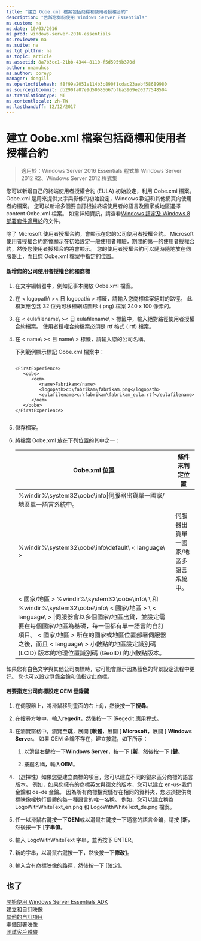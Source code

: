 ```yaml
---
title: "建立 Oobe.xml 檔案包括商標和使用者授權合約"
description: "告訴您如何使用 Windows Server Essentials"
ms.custom: na
ms.date: 10/03/2016
ms.prod: windows-server-2016-essentials
ms.reviewer: na
ms.suite: na
ms.tgt_pltfrm: na
ms.topic: article
ms.assetid: 8a7b3cc1-21bb-4344-8110-f5d5959b370d
author: nnamuhcs
ms.author: coreyp
manager: dongill
ms.openlocfilehash: f8f99a2051e114b3c890f1cdac23aebf58689980
ms.sourcegitcommit: db290fa07e9d50686667bfba3969e20377548504
ms.translationtype: MT
ms.contentlocale: zh-TW
ms.lasthandoff: 12/12/2017
---
```

# <a name="create-the-oobexml-file-including-logo-and-eula"></a>建立 Oobe.xml 檔案包括商標和使用者授權合約

>適用於：Windows Server 2016 Essentials 程式集 Windows Server 2012 R2、Windows Server 2012 程式集

您可以新增自己的終端使用者授權合約 (EULA) 初始設定，利用 Oobe.xml 檔案。 Oobe.xml 是用來提供文字與影像的初始設定，Windows 歡迎和其他網頁向使用者的檔案。 您可以新增多個要自訂根據終端使用者的語言及國家或地區選擇 content Oobe.xml 檔案。 如需詳細資訊，請查看[Windows 評定及 Windows 8 部署套件適用於](https://go.microsoft.com/fwlink/?LinkId=248694)的文件。  
  
 除了 Microsoft 使用者授權合約，會顯示在您的公司使用者授權合約。 Microsoft 使用者授權合約將會顯示在初始設定一般使用者體驗，期間的第一的使用者授權合約，然後您使用者授權合約將會顯示。 您的使用者授權合約可以隨時隨地放在伺服器上，而且您 Oobe.xml 檔案中指定的位置。  
  
#### <a name="to-add-your-company-eula-and-logo"></a>新增您的公司使用者授權合約和商標  
  
1.  在文字編輯器中，例如記事本開放 Oobe.xml 檔案。  
  
2.  在 < logopath\ >< 日 logopath\ > 標籤，請輸入您商標檔案絕對的路徑。 此檔案應包含 32 位元可移植網路圖形 (.png) 檔案 240 x 100 像素的。  
  
3.  在 < eulafilename\ >< 日 eulafilename\ > 標籤中，輸入絕對路徑使用者授權合約檔案。 使用者授權合約檔案必須是 rtf 格式 (.rtf) 檔案。  
  
4.  在 < name\ >< 日 name\ > 標籤，請輸入您的公司名稱。  
  
     下列範例顯示標記 Oobe.xml 檔案中：  
  
    ```  
  
    <FirstExperience>  
       <oobe>  
          <oem>  
             <name>Fabrikam</name>  
             <logopath>c:\fabrikam\fabrikam.png</logopath>  
             <eulafilename>c:\fabrikam\fabrikam_eula.rtf</eulafilename>  
          </oem>  
       </oobe>  
    </FirstExperience>  
  
    ```  
  
5.  儲存檔案。  
  
6.  將檔案 Oobe.xml 放在下列位置的其中之一：  
  
    |Oobe.xml 位置|條件來判定位置|  
    |-----------------------|----------------------------------------|  
    |%windir%\system32\oobe\info\|伺服器出貨單一國家/地區單一語言系統中。|  
    |%windir%\system32\oobe\info\default\\ < language\ >|伺服器出貨單一國家/地區多語言系統中。|  
    |< 國家/地區 > %windir%\system32\oobe\info\\ \ 和 %windir%\system32\oobe\info\\ < 國家/地區 > \\ < language\ > \|伺服器會以多個國家/地區出貨，並設定需要在每個國家/地區為基礎，每一個都有單一語言的自訂項目。 < 國家/地區 > 所在的國家或地區位置部署伺服器之後，而且 < language\ > 小數點的地區設定識別碼 (LCID) 版本的地理位置識別碼 (GeoID) 的小數點版本。|  
  
 如果您有白色文字與其他公司商標時，它可能會顯示因為藍色的背景設定流程中更好。  您也可以設定登錄金鑰和值指定此商標。  
  
#### <a name="to-specify-a-company-logo-by-setting-the-oem-registry-key"></a>若要指定公司商標設定 OEM 登錄鍵  
  
1.  在伺服器上，將滑鼠移到畫面的右上角，然後按一下**搜尋**。  
  
2.  在搜尋方塊中，輸入**regedit**，然後按一下 [Regedit 應用程式。  
  
3.  在瀏覽窗格中，瀏覽至**跳**，展開 [**軟體**，展開 [ **Microsoft**，展開 [ **Windows Server**。 如果 OEM 金鑰不存在，建立按鍵，如下所示：  
  
    1.  以滑鼠右鍵按一下**Windows Server**，按一下 [**新**，然後按一下 [**鍵**。  
  
    2.  按鍵名稱，輸入**OEM**。  
  
4.  （選擇性）如果您要建立商標的項目，您可以建立不同的鍵來區分商標的語言版本。 例如，如果您擁有的商標英文與德文的版本，您可以建立 en-us-我們金鑰和 de-de 金鑰。 因為所有商標檔案儲存在相同的資料夾，您必須提供商標映像檔執行個體的每一種語言的唯一名稱。 例如，您可以建立稱為 LogoWithWhiteText_en.png 和 LogoWithWhiteText_de.png 檔案。  
  
5.  任一以滑鼠右鍵按一下**OEM**或以滑鼠右鍵按一下適當的語言金鑰，請按 [**新**，然後按一下 [**字串值**。  
  
6.  輸入 LogoWithWhiteText 字串，並再按下 ENTER。  
  
7.  新的字串，以滑鼠右鍵按一下，然後按一下**修改]**。  
  
8.  輸入含有商標映像的路徑，然後按一下 [確定]。  
  
## <a name="see-also"></a>也了  
 [開始使用 Windows Server Essentials ADK](Getting-Started-with-the-Windows-Server-Essentials-ADK.md)   
 [建立和自訂映像](Creating-and-Customizing-the-Image.md)   
 [其他的自訂項目](Additional-Customizations.md)   
 [準備部署映像](Preparing-the-Image-for-Deployment.md)   
 [測試客戶體驗](Testing-the-Customer-Experience.md)